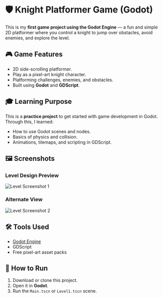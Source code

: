 # 🛡️ Knight Platformer Game (Godot)

This is my **first game project using the Godot Engine** — a fun and simple 2D platformer where you control a knight to jump over obstacles, avoid enemies, and explore the level.

## 🎮 Game Features

- 2D side-scrolling platformer.
- Play as a pixel-art knight character.
- Platforming challenges, enemies, and obstacles.
- Built using **Godot** and **GDScript**.

## 🎓 Learning Purpose

This is a **practice project** to get started with game development in Godot. Through this, I learned:
- How to use Godot scenes and nodes.
- Basics of physics and collision.
- Animations, tilemaps, and scripting in GDScript.

## 🖼️ Screenshots

### Level Design Preview

![Level Screenshot 1](./e487633f-7a1c-4f52-a818-44f83eb44900.png)

### Alternate View

![Level Screenshot 2](./f339f031-4d41-4384-b502-9e8495832800.png)

## 🛠 Tools Used

- [Godot Engine](https://godotengine.org/)
- GDScript
- Free pixel-art asset packs

## 🚀 How to Run

1. Download or clone this project.
2. Open it in **Godot**.
3. Run the `Main.tscn` or `Level1.tscn` scene.


